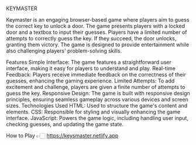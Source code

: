 KEYMASTER






Keymaster is an engaging browser-based game where players aim to guess the correct key to unlock a door. The game presents players with a locked door and a textbox to input their guesses. Players have a limited number of attempts to correctly guess the key. If they succeed, the door unlocks, granting them victory. The game is designed to provide entertainment while also challenging players' problem-solving skills.

Features
Simple Interface: The game features a straightforward user interface, making it easy for players to understand and play.
Real-time Feedback: Players receive immediate feedback on the correctness of their guesses, enhancing the gaming experience.
Limited Attempts: To add excitement and challenge, players are given a finite number of attempts to guess the key.
Responsive Design: The game is built with responsive design principles, ensuring seamless gameplay across various devices and screen sizes.
Technologies Used
HTML: Used to structure the game's content and elements.
CSS: Responsible for styling and visually enhancing the game interface.
JavaScript: Powers the game logic, including handling user input, checking guesses, and updating the game state.

How to Play  👉🏻 https://keysmaster.netlify.app
